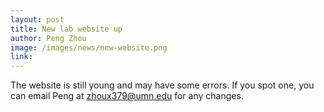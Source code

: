 ```yaml
---
layout: post
title: New lab website up
author: Peng Zhou
image: /images/news/new-website.png
link: 
---
```


The website is still young and may have some errors. If you spot one, you can email Peng at zhoux379@umn.edu for any changes.
